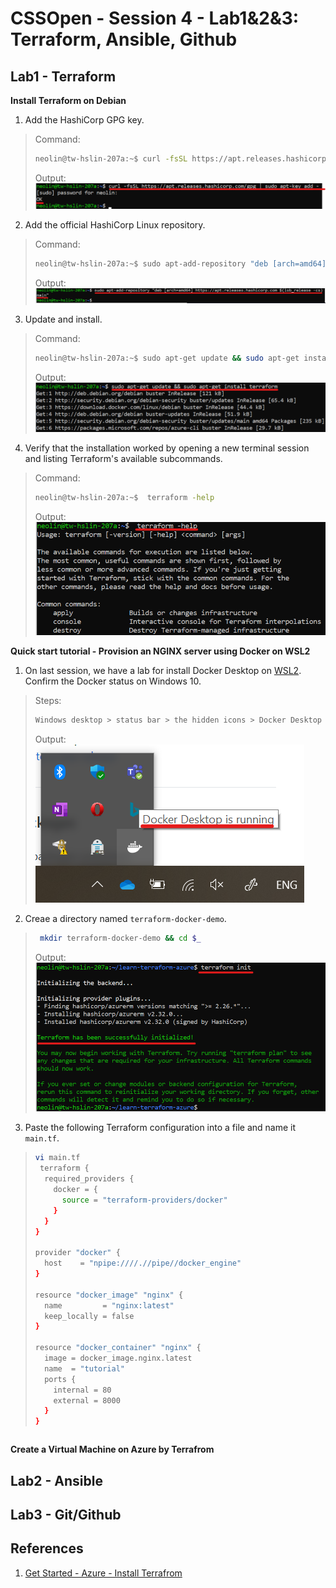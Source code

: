 # CSSOpen - Session 4 - Lab1&2&3: Terraform, Ansible, Github

## Lab1 - Terraform

**Install Terraform on Debian**

1. Add the HashiCorp GPG key.
> Command:<br>
> ```bash
> neolin@tw-hslin-207a:~$ curl -fsSL https://apt.releases.hashicorp.com/gpg | sudo apt-key add -
> ```
> Output:<br>
> ![GITHUB](https://github.com/neolin-ms/CSSOpenTerraformAnsibleGithub/blob/main/TerraformImages/1_1.png "1_1")<br> 
2. Add the official HashiCorp Linux repository.
> Command:<br>
> ```bash
> neolin@tw-hslin-207a:~$ sudo apt-add-repository "deb [arch=amd64] https://apt.releases.hashicorp.com $(lsb_release -cs) main" 
> ```
> Output:<br>
> ![GITHUB](https://github.com/neolin-ms/CSSOpenTerraformAnsibleGithub/blob/main/TerraformImages/1_2.png "1_2")<br> 
3. Update and install.
> Command:
> ```bash
> neolin@tw-hslin-207a:~$ sudo apt-get update && sudo apt-get install terraform
> ```
> Output:<br>
> ![GITHUB](https://github.com/neolin-ms/CSSOpenTerraformAnsibleGithub/blob/main/TerraformImages/1_3.png "1_3")<br> 
4. Verify that the installation worked by opening a new terminal session and listing Terraform's available subcommands.
> Command:<br>
> ```bash
> neolin@tw-hslin-207a:~$  terraform -help
> ``` 
> Output:<br>
> ![GITHUB](https://github.com/neolin-ms/CSSOpenTerraformAnsibleGithub/blob/main/TerraformImages/1_4.png "1_4")<br> 

**Quick start tutorial - Provision an NGINX server using Docker on WSL2**

1. On last session, we have a lab for install Docker Desktop on [WSL2](https://github.com/neolin-ms/CSSOpenAzureCLIDocker). Confirm the Docker status on Windows 10. 
> Steps:<br> 
> ```bash
> Windows desktop > status bar > the hidden icons > Docker Desktop is Running<br>
> ```
> Output:<br>
> ![GITHUB](https://github.com/neolin-ms/CSSOpenTerraformAnsibleGithub/blob/main/TerraformImages/1_5.png "1_5")<br> 
2. Creae a directory named `terraform-docker-demo`.
> ```bash
>  mkdir terraform-docker-demo && cd $_
> ``` 
> Output:<br>
> ![GITHUB](https://github.com/neolin-ms/CSSOpenTerraformAnsibleGithub/blob/main/TerraformImages/1_6.png "1_6")<br> 
3. Paste the following Terraform configuration into a file and name it `main.tf`.
> ```bash
> vi main.tf
>  terraform {
>   required_providers {
>     docker = {
>       source = "terraform-providers/docker"
>     }
>   }
> }
>
> provider "docker" {
>   host    = "npipe:////.//pipe//docker_engine"
> }
>
> resource "docker_image" "nginx" {
>   name         = "nginx:latest"
>   keep_locally = false
> }
>
> resource "docker_container" "nginx" {
>   image = docker_image.nginx.latest
>   name  = "tutorial"
>   ports {
>     internal = 80
>     external = 8000
>   }
> }

> ```

**Create a Virtual Machine on Azure by Terrafrom**

## Lab2 - Ansible

## Lab3 - Git/Github

## References

1. [Get Started - Azure - Install Terrafrom](https://learn.hashicorp.com/tutorials/terraform/install-cli?in=terraform/azure-get-started)
